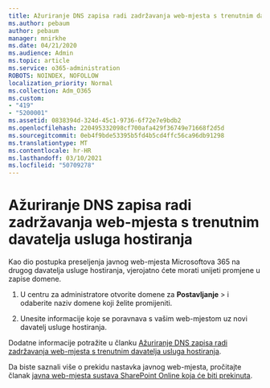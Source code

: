 ```yaml
---
title: Ažuriranje DNS zapisa radi zadržavanja web-mjesta s trenutnim davatelja usluga hostiranja
ms.author: pebaum
author: pebaum
manager: mnirkhe
ms.date: 04/21/2020
ms.audience: Admin
ms.topic: article
ms.service: o365-administration
ROBOTS: NOINDEX, NOFOLLOW
localization_priority: Normal
ms.collection: Adm_O365
ms.custom:
- "419"
- "5200001"
ms.assetid: 0838394d-324d-45c1-9736-6f72e7e9bdb2
ms.openlocfilehash: 220495332098cf700afa429f36749e71668f2d5d
ms.sourcegitcommit: 0eb4f9bde53395b5fd4b5cd4ffc56ca96db91298
ms.translationtype: MT
ms.contentlocale: hr-HR
ms.lasthandoff: 03/10/2021
ms.locfileid: "50709278"
---
```

# <a name="update-dns-records-to-keep-your-website-with-your-current-hosting-provider"></a>Ažuriranje DNS zapisa radi zadržavanja web-mjesta s trenutnim davatelja usluga hostiranja

Kao dio postupka preseljenja javnog web-mjesta Microsoftova 365 na drugog davatelja usluge hostiranja, vjerojatno ćete morati unijeti promjene u zapise domene.
  
1. U centru za administratore otvorite domene za **Postavljanje** \>  i odaberite naziv domene koji želite promijeniti.

2. Unesite informacije koje se poravnava s vašim web-mjestom uz novi davatelj usluge hostiranja.

Dodatne informacije potražite u članku [Ažuriranje DNS zapisa radi zadržavanja web-mjesta s trenutnim davatelja usluga hostiranja](https://docs.microsoft.com/microsoft-365/admin/dns/update-dns-records-to-retain-current-hosting-provider?view=o365-worldwide).
  
Da biste saznali više o prekidu nastavka javnog web-mjesta, pročitajte članak [javna web-mjesta sustava SharePoint Online koja će biti prekinuta](https://support.office.com/article/sharepoint-online-public-websites-to-be-discontinued-e86bfd2f-5c7d-446f-a430-7cfcc0130916).
